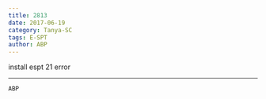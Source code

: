 ```yaml
---
title: 2813
date: 2017-06-19
category: Tanya-SC
tags: E-SPT
author: ABP
---
```


install espt 21 error

---



`ABP`
